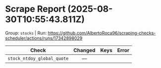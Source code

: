 # Scrape Report (2025-08-30T10:55:43.811Z)

Group: `stocks`  |  Run: https://github.com/AlbertoRoca96/scraping-checks-scheduler/actions/runs/17342898029

| Check | Changed | Keys | Error |
|---|:---:|:--|:--|
| `stock_ntdoy_global_quote` | — |  |  |

